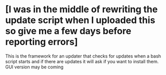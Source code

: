 # [I was in the middle of rewriting the update script when I uploaded this so give me a few days before reporting errors]

This is the framework for an updater that checks for updates when a bash script starts and if there are updates it will ask if you want to install them. GUI version may be coming
